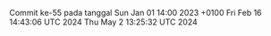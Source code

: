 Commit ke-55 pada tanggal Sun Jan 01 14:00 2023 +0100
Fri Feb 16 14:43:06 UTC 2024
Thu May  2 13:25:32 UTC 2024
